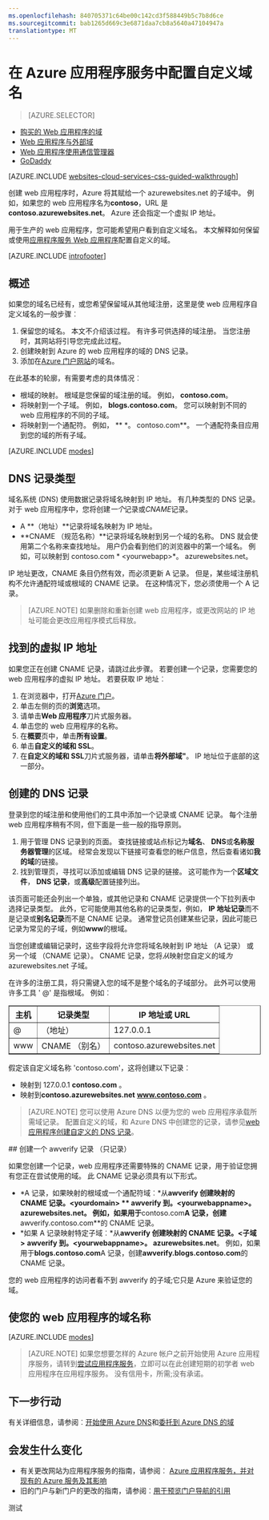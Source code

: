 ```yaml
---
ms.openlocfilehash: 840705371c64be00c142cd3f588449b5c7b8d6ce
ms.sourcegitcommit: bab1265d669c3e6871daa7cb8a5640a47104947a
translationtype: MT
---
```

<properties
    pageTitle="在 Azure 应用程序服务中配置自定义域名"
    description="了解如何在 Azure 应用程序服务 web 应用程序中使用自定义的域名。"
    services="app-service\web"
    documentationCenter=""
    authors="MikeWasson"
    manager="wpickett"
    editor=""/>

<tags
    ms.service="app-service-web"
    ms.workload="web"
    ms.tgt_pltfrm="na"
    ms.devlang="na"
    ms.topic="article"
    ms.date="07/13/2015"
    ms.author="mwasson"/>

# 在 Azure 应用程序服务中配置自定义域名

> [AZURE.SELECTOR]
- [购买的 Web 应用程序的域](custom-dns-web-site-buydomains-web-app.md)
- [Web 应用程序与外部域](web-sites-custom-domain-name.md)
- [Web 应用程序使用通信管理器](web-sites-traffic-manager-custom-domain-name.md)
- [GoDaddy](web-sites-godaddy-custom-domain-name.md)

[AZURE.INCLUDE [websites-cloud-services-css-guided-walkthrough](../../includes/websites-cloud-services-css-guided-walkthrough.md)]

创建 web 应用程序时，Azure 将其赋给一个 azurewebsites.net 的子域中。 例如，如果您的 web 应用程序名为**contoso**，URL 是**contoso.azurewebsites.net**。 Azure 还会指定一个虚拟 IP 地址。

用于生产的 web 应用程序，您可能希望用户看到自定义域名。 本文解释如何保留或使用[应用程序服务 Web 应用程序](http://go.microsoft.com/fwlink/?LinkId=529714)配置自定义的域。 

[AZURE.INCLUDE [introfooter](../../includes/custom-dns-web-site-intro-notes.md)]


## 概述

如果您的域名已经有，或您希望保留域从其他域注册，这里是使 web 应用程序自定义域名的一般步骤︰

1. 保留您的域名。 本文不介绍该过程。 有许多可供选择的域注册。 当您注册时，其网站将引导您完成此过程。
1. 创建映射到 Azure 的 web 应用程序的域的 DNS 记录。
1. 添加在[Azure 门户网站](http://go.microsoft.com/fwlink/?LinkId=529715)的域名。

在此基本的轮廓，有需要考虑的具体情况︰

- 根域的映射。 根域是您保留的域注册的域。 例如， **contoso.com**。
- 将映射到一个子域。 例如， **blogs.contoso.com**。  您可以映射到不同的 web 应用程序的不同的子域。
- 将映射到一个通配符。 例如， ** \*。 contoso.com**。 一个通配符条目应用到您的域的所有子域。

[AZURE.INCLUDE [modes](../../includes/custom-dns-web-site-modes.md)]


## DNS 记录类型

域名系统 (DNS) 使用数据记录将域名映射到 IP 地址。 有几种类型的 DNS 记录。 对于 web 应用程序中，您将创建*一个*记录或*CNAME*记录。

- A **（地址）**记录将域名映射为 IP 地址。
- **CNAME （规范名称）**记录将域名映射到另一个域的名称。 DNS 就会使用第二个名称来查找地址。 用户仍会看到他们的浏览器中的第一个域名。 例如，可以映射到 contoso.com * &lt;yourwebapp&gt;*。 azurewebsites.net。

IP 地址更改，CNAME 条目仍然有效，而必须更新 A 记录。 但是，某些域注册机构不允许通配符域或根域的 CNAME 记录。 在这种情况下，您必须使用一个 A 记录。

> [AZURE.NOTE] 如果删除和重新创建 web 应用程序，或更改网站的 IP 地址可能会更改应用程序模式后释放。


## 找到的虚拟 IP 地址

如果您正在创建 CNAME 记录，请跳过此步骤。 若要创建一个记录，您需要您的 web 应用程序的虚拟 IP 地址。 若要获取 IP 地址︰

1.  在浏览器中，打开[Azure 门户](https://portal.azure.com)。
2.  单击左侧的页的**浏览**选项。
3.  请单击**Web 应用程序**刀片式服务器。
4.  单击您的 web 应用程序的名称。
5.  在**概要**页中，单击**所有设置**。
6.  单击**自定义的域和 SSL**。 
7.  在**自定义的域和 SSL**刀片式服务器，请单击**将外部域"**。 IP 地址位于底部的这一部分。

## 创建的 DNS 记录

登录到您的域注册和使用他们的工具中添加一个记录或 CNAME 记录。 每个注册 web 应用程序稍有不同，但下面是一些一般的指导原则。

1.  用于管理 DNS 记录到的页面。 查找链接或站点标记为**域名**、 **DNS**或**名称服务器管理**的区域。 经常会发现以下链接可查看您的帐户信息，然后查看诸如**我的域**的链接。
2.  找到管理页，寻找可以添加或编辑 DNS 记录的链接。 这可能作为一个**区域文件**， **DNS 记录**，或**高级**配置链接列出。

该页面可能还会列出一个单独，或其他记录和 CNAME 记录提供一个下拉列表中选择记录类型。 此外，它可能使用其他名称的记录类型，例如， **IP 地址记录**而不是记录或**别名记录**而不是 CNAME 记录。  通常登记员创建某些记录，因此可能已记录为常见的子域，例如**www**的根域。

当您创建或编辑记录时，这些字段将允许您将域名映射到 IP 地址 （A 记录） 或另一个域 （CNAME 记录）。 CNAME 记录，您将*从*映射您自定义的域*为*azurewebsites.net 子域。

在许多的注册工具，将只需键入您的域不是整个域名的子域部分。 此外可以使用许多工具 ' @' 是指根域。 例如︰

<table cellspacing="0" border="1">
  <tr>
    <th>主机</th>
    <th>记录类型</th>
    <th>IP 地址或 URL</th>
  </tr>
  <tr>
    <td>@</td>
    <td>（地址）</td>
    <td>127.0.0.1</td>
  </tr>
  <tr>
    <td>www</td>
    <td>CNAME （别名）</td>
    <td>contoso.azurewebsites.net</td>
  </tr>
</table>

假定该自定义域名称 'contoso.com'，这将创建以下记录︰

- 映射到 127.0.0.1 **contoso.com** 。
- 映射到**contoso.azurewebsites.net** **www.contoso.com** 。

>[AZURE.NOTE] 您可以使用 Azure DNS 以便为您的 web 应用程序承载所需域记录。 配置自定义的域，和 Azure DNS 中创建您的记录，请参见[web 应用程序创建自定义的 DNS 记录](../dns-web-sites-custom-domain)。 

<a name="awverify" />
## 创建一个 awverify 记录 （只记录）

如果您创建一个记录，web 应用程序还需要特殊的 CNAME 记录，用于验证您拥有您正在尝试使用的域。 此 CNAME 记录必须具有以下形式。

- *A 记录，如果映射的根域或一个通配符域︰*从**awverify 创建映射的 CNAME 记录。&lt;yourdomain&gt; ** **awverify 到。&lt;yourwebappname&gt;。 azurewebsites.net**。  例如，如果用于**contoso.com**A 记录，创建**awverify.contoso.com**的 CNAME 记录。
- *如果 A 记录映射特定子域︰*从**awverify 创建映射的 CNAME 记录。&lt;子域&gt;** **awverify 到。&lt;yourwebappname&gt;。 azurewebsites.net**。 例如，如果用于**blogs.contoso.com**A 记录，创建**awverify.blogs.contoso.com**的 CNAME 记录。

您的 web 应用程序的访问者看不到 awverify 的子域;它只是 Azure 来验证您的域。

## 使您的 web 应用程序的域名称

[AZURE.INCLUDE [modes](../../includes/custom-dns-web-site-enable-on-web-site.md)]

>[AZURE.NOTE] 如果您想要怎样的 Azure 帐户之前开始使用 Azure 应用程序服务，请转到[尝试应用程序服务](http://go.microsoft.com/fwlink/?LinkId=523751)，立即可以在此创建短期的初学者 web 应用程序在应用程序服务。 没有信用卡，所需;没有承诺。


## 下一步行动

有关详细信息，请参阅︰[开始使用 Azure DNS](../dns/dns-getstarted-create-dnszone)和[委托到 Azure DNS 的域](../dns/dns-domain-delegation) 

## 会发生什么变化
* 有关更改网站为应用程序服务的指南，请参阅︰ [Azure 应用程序服务，并对现有的 Azure 服务及其影响](http://go.microsoft.com/fwlink/?LinkId=529714)
* 旧的门户与新门户的更改的指南，请参阅︰[用于预览门户导航的引用](http://go.microsoft.com/fwlink/?LinkId=529715)

<!-- Anchors. -->
[概述]: #overview
[DNS 记录类型]: #dns-record-types
[找到的虚拟 IP 地址]: #find-the-virtual-ip-address
[创建的 DNS 记录]: #create-the-dns-records
[使您的 web 应用程序的域名称]: #enable-the-domain-name-on-your-web-app

<!-- Images -->
[子域]: media/web-sites-custom-domain-name/azurewebsites-subdomain.png
 

测试
